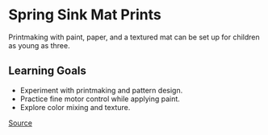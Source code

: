 # Spring Sink Mat Prints

Printmaking with paint, paper, and a textured mat can be set up for children as young as three.

## Learning Goals
- Experiment with printmaking and pattern design.
- Practice fine motor control while applying paint.
- Explore color mixing and texture.

[Source](https://tinkerlab.com/spring-sink-mat-prints/)
